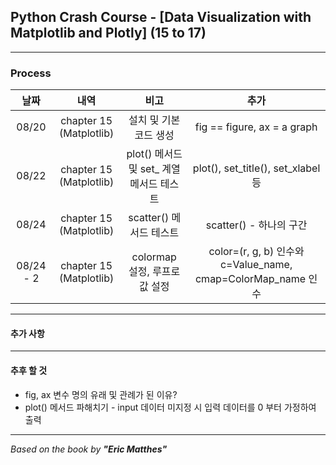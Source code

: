 ## Python Crash Course - \[Data Visualization with Matplotlib and Plotly] (15 to 17)

---

### Process

|    날짜     |           내역            |              비고              |                           추가                            |
|:---------:|:-----------------------:|:----------------------------:|:-------------------------------------------------------:|
|   08/20   | chapter 15 (Matplotlib) |        설치 및 기본 코드 생성         |               fig == figure, ax = a graph               |
|   08/22   | chapter 15 (Matplotlib) | plot() 메서드 및 set_ 계열 메서드 테스트 |            plot(), set_title(), set_xlabel 등            |
|   08/24   | chapter 15 (Matplotlib) |      scatter() 메서드 테스트       |                   scatter() - 하나의 구간                    |
| 08/24 - 2 | chapter 15 (Matplotlib) |    colormap 설정, 루프로 값 설정     | color=(r, g, b) 인수와 c=Value_name, cmap=ColorMap_name 인수 |

---

#### 추가 사항

---

#### 추후 할 것
- fig, ax 변수 명의 유래 및 관례가 된 이유?
- plot() 메서드 파해치기 - input 데이터 미지정 시 입력 데이터를 0 부터 가정하여 출력


---

*Based on the book by **"Eric Matthes"***